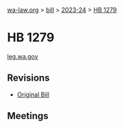 [wa-law.org](/) > [bill](/bill/) > [2023-24](/bill/2023-24/) > [HB 1279](/bill/2023-24/hb/1279/)

# HB 1279
[leg.wa.gov](https://app.leg.wa.gov/billsummary?BillNumber=1279&Year=2023&Initiative=false)

## Revisions
* [Original Bill](1/)

## Meetings